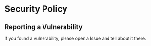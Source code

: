 # Security Policy

## Reporting a Vulnerability

If you found a vulnerability, please open a Issue and tell about it there.
